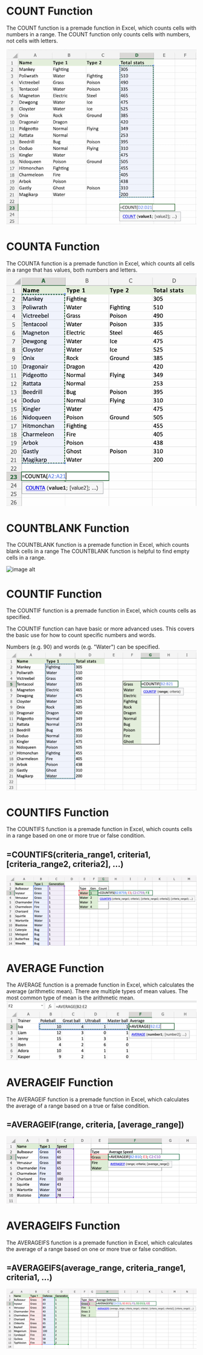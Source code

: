 # COUNT Function
The COUNT function is a premade function in Excel, which counts cells with numbers in a range.
The COUNT function only counts cells with numbers, not cells with letters. 

![image alt](https://github.com/Shohanur97/Excel-Basic-to-Advance/blob/main/STATISTICAL%20FUNCTION/image/Count.png)

# COUNTA Function
The COUNTA function is a premade function in Excel, which counts all cells in a range that has values, both numbers and letters.
![image alt](https://github.com/Shohanur97/Excel-Basic-to-Advance/blob/main/STATISTICAL%20FUNCTION/image/counta.png)

# COUNTBLANK Function
The COUNTBLANK function is a premade function in Excel, which counts blank cells in a range
The COUNTBLANK function is helpful to find empty cells in a range.

![image alt](hhttps://github.com/Shohanur97/Excel-Basic-to-Advance/blob/main/STATISTICAL%20FUNCTION/image/countblank.png)

# COUNTIF Function
The COUNTIF function is a premade function in Excel, which counts cells as specified.

The COUNTIF function can have basic or more advanced uses. This covers the basic use for how to count specific numbers and words.

Numbers (e.g. 90) and words (e.g. "Water") can be specified.
![image alt](https://github.com/Shohanur97/Excel-Basic-to-Advance/blob/main/STATISTICAL%20FUNCTION/image/countif.png)

# COUNTIFS Function
The COUNTIFS function is a premade function in Excel, which counts cells in a range based on one or more true or false condition.
## =COUNTIFS(criteria_range1, criteria1, [criteria_range2, criteria2], ...)
![image alt](https://github.com/Shohanur97/Excel-Basic-to-Advance/blob/main/STATISTICAL%20FUNCTION/image/img_excel_countifs.png)

# AVERAGE Function
The AVERAGE function is a premade function in Excel, which calculates the average (arithmetic mean).
There are multiple types of mean values. The most common type of mean is the arithmetic mean.
![image alt](https://github.com/Shohanur97/Excel-Basic-to-Advance/blob/main/STATISTICAL%20FUNCTION/image/average.png)


# AVERAGEIF Function
The AVERAGEIF function is a premade function in Excel, which calculates the average of a range based on a true or false condition.
## =AVERAGEIF(range, criteria, [average_range])
![image alt](https://github.com/Shohanur97/Excel-Basic-to-Advance/blob/main/STATISTICAL%20FUNCTION/image/img_excel_averageif.png)

#  AVERAGEIFS Function
The AVERAGEIFS function is a premade function in Excel, which calculates the average of a range based on one or more true or false condition.
## =AVERAGEIFS(average_range, criteria_range1, criteria1, ...)
![image alt](https://github.com/Shohanur97/Excel-Basic-to-Advance/blob/main/STATISTICAL%20FUNCTION/image/img_excel_averageifs.png)

